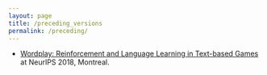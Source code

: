 ```yaml
---
layout: page
title: /preceding_versions
permalink: /preceding/
---
```


* [Wordplay: Reinforcement and Language Learning in Text-based Games](https://nips.cc/Conferences/2018/ScheduleMultitrack?event=10938) at NeurIPS 2018, Montreal.
